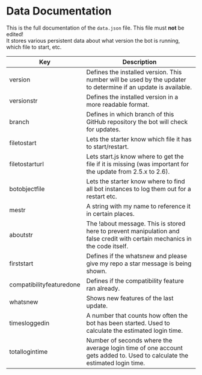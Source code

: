 # Data Documentation 
This is the full documentation of the `data.json` file. This file must **not** be edited!  
It stores various persistent data about what version the bot is running, which file to start, etc.  

| Key           | Description  |
| ------------- | ------------ |
| version       | Defines the installed version. This number will be used by the updater to determine if an update is available. |
| versionstr    | Defines the installed version in a more readable format. |
| branch        | Defines in which branch of this GitHub repository the bot will check for updates. |
| filetostart   | Lets the starter know which file it has to start/restart. |
| filetostarturl | Lets start.js know where to get the file if it is missing (was important for the update from 2.5.x to 2.6). |
| botobjectfile | Lets the starter know where to find all bot instances to log them out for a restart etc. | 
| mestr         | A string with my name to reference it in certain places. |
| aboutstr      | The !about message. This is stored here to prevent manipulation and false credit with certain mechanics in the code itself. |
| firststart    | Defines if the whatsnew and please give my repo a star message is being shown. |
| compatibilityfeaturedone | Defines if the compatibility feature ran already. |
| whatsnew      | Shows new features of the last update. |
| timesloggedin | A number that counts how often the bot has been started. Used to calculate the estimated login time. |
| totallogintime | Number of seconds where the average login time of one account gets added to. Used to calculate the estimated login time. |